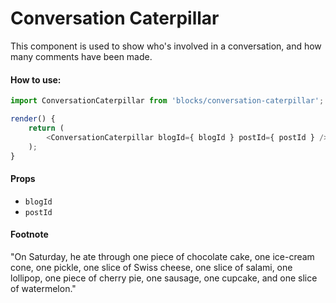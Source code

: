 # Conversation Caterpillar

This component is used to show who's involved in a conversation, and how many comments have been made.

#### How to use:

```js
import ConversationCaterpillar from 'blocks/conversation-caterpillar';

render() {
	return (
		<ConversationCaterpillar blogId={ blogId } postId={ postId } />
	);
}
```

#### Props

- `blogId`
- `postId`

#### Footnote

"On Saturday, he ate through one piece of chocolate cake, one ice-cream cone, one pickle, one slice of Swiss cheese, one slice of salami, one lollipop, one piece of cherry pie, one sausage, one cupcake, and one slice of watermelon."
